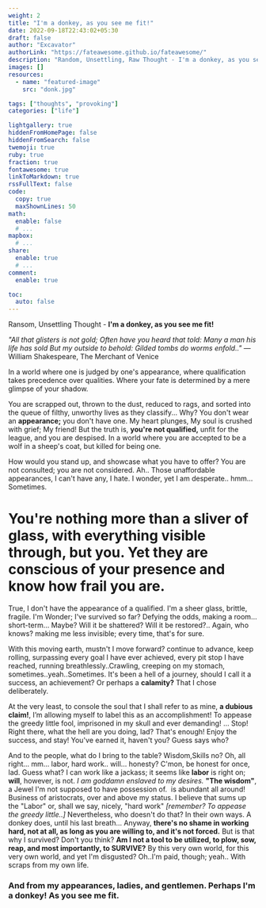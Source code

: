 ```yaml
---
weight: 2
title: "I'm a donkey, as you see me fit!"
date: 2022-09-18T22:43:02+05:30
draft: false
author: "Excavator"
authorLink: "https://fateawesome.github.io/fateawesome/"
description: "Random, Unsettling, Raw Thought - I'm a donkey, as you see me fit!."
images: []
resources:
  - name: "featured-image"
    src: "donk.jpg"

tags: ["thoughts", "provoking"]
categories: ["life"]

lightgallery: true
hiddenFromHomePage: false
hiddenFromSearch: false
twemoji: true
ruby: true
fraction: true
fontawesome: true
linkToMarkdown: true
rssFullText: false
code:
  copy: true
  maxShownLines: 50
math:
  enable: false
  # ...
mapbox:
  # ...
share:
  enable: true
  # ...
comment:
  enable: true

toc:
  auto: false
---
```


Ransom, Unsettling Thought - **I'm a donkey, as you see me fit!**

<!--more-->

_"All that glisters is not gold; Often have you heard that told:_
_Many a man his life has sold But my outside to behold:_
_Gilded tombs do worms enfold.."_ ― William Shakespeare, The Merchant of Venice

In a world where one is judged by one's appearance, where qualification takes precedence over qualities. Where your fate is determined by a mere glimpse of your shadow.

You are scrapped out, thrown to the dust, reduced to rags, and sorted into the queue of filthy, unworthy lives as they classify... Why? You don't wear an **appearance;** you don't have one. My heart plunges, My soul is crushed with grief; My friend! But the truth is, **you're not qualified,** unfit for the league, and you are despised. In a world where you are accepted to be a wolf in a sheep's coat, but killed for being one.

How would you stand up, and showcase what you have to offer? You are not consulted; you are not considered. Ah.. Those unaffordable appearances, I can't have any, I hate. I wonder, yet I am desperate.. hmm… Sometimes.

# **You're nothing more than a sliver of glass, with everything visible through, but you.** Yet they are conscious of your presence and know how frail you are.

True, I don't have the appearance of a qualified. I'm a sheer glass, brittle, fragile. I'm Wonder; I've survived so far? Defying the odds, making a room… short-term… Maybe? Will it be shattered? Will it be restored?.. Again, who knows? making me less invisible; every time, that's for sure.

With this moving earth, mustn't I move forward? continue to advance, keep rolling, surpassing every goal I have ever achieved, every pit stop I have reached, running breathlessly..Crawling, creeping on my stomach, sometimes..yeah..Sometimes. It's been a hell of a journey, should I call it a success, an achievement? Or perhaps a **calamity?** That I chose deliberately.

At the very least, to console the soul that I shall refer to as mine, **a dubious claim!**, I’m allowing myself to label this as an accomplishment! To appease the greedy little fool, imprisoned in my skull and ever demanding!
… Stop! Right there, what the hell are you doing, lad? That's enough! Enjoy the success, and stay! You've earned it, haven't you? Guess says who?

And to the people, what do I bring to the table? Wisdom,Skills no? Oh, all right… mm… labor, hard work.. will… honesty? C'mon, be honest for once, lad.
Guess what? I can work like a jackass; it seems like **labor** is right on; **will**, however, is not. _I am goddamn enslaved to my desires._
**"The wisdom"**, a Jewel I'm not supposed to have possession of.  is abundant all around! Business of aristocrats, over and above my status.
I believe that sums up the "Labor" or, shall we say, nicely, "hard work" _[remember? To appease the greedy little..]_ Nevertheless, who doesn't do that? In their own ways. A donkey does, until his last breath… Anyway, **there's no shame in working hard, not at all, as long as you are willing to, and it's not forced.**
But is that why I survived? Don't you think? **Am I not a tool to be utilized, to plow, sow, reap, and most importantly, to SURVIVE?** By this very own world, for this very own world, and yet I'm disgusted? Oh..I'm paid, though; yeah.. With scraps from my own life.

### And from my appearances, ladies, and gentlemen. Perhaps **I'm a donkey! As you see me fit.**
